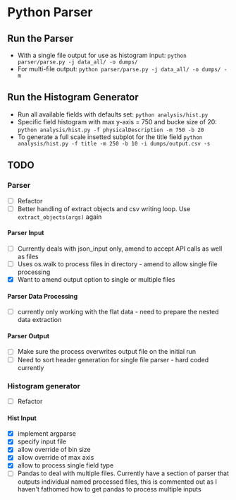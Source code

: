 # Python Parser

## Run the Parser

- With a single file output for use as histogram input: `python parser/parse.py -j data_all/ -o dumps/`
- For multi-file output: `python parser/parse.py -j data_all/ -o dumps/ -m`

## Run the Histogram Generator

- Run all available fields with defaults set: `python analysis/hist.py`
- Specific field histogram with max y-axis = 750 and bucke size of 20: `python analysis/hist.py -f physicalDescription -m 750 -b 20`
- To generate a full scale insetted subplot for the title field `python analysis/hist.py -f title -m 250 -b 10 -i dumps/output.csv -s`

## TODO

### Parser

- [ ] Refactor
- [ ] Better handling of extract objects and csv writing loop. Use `extract_objects(args)` again

#### Parser Input

- [ ] Currently deals with json_input only, amend to accept API calls as well as files
- [ ] Uses os.walk to process files in directory - amend to allow single file processing
- [x] Want to amend output option to single or multiple files

#### Parser Data Processing

- [ ] currently only working with the flat data - need to prepare the nested data extraction

#### Parser Output

- [ ] Make sure the process overwrites output file on the initial run
- [ ] Need to sort header generation for single file parser - hard coded currently

### Histogram generator

- [ ] Refactor

#### Hist Input

- [x] implement argparse
- [x] specify input file
- [x] allow override of bin size
- [x] allow override of max axis
- [x] allow to process single field type
- [ ] Pandas to deal with multiple files. Currently have a section of parser that outputs individual named processed files, this is commented out as I haven't fathomed how to get pandas to process multiple inputs
